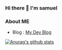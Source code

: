 ### Hi there 👋 I'm samuel

### About ME
- Blog : [My Dev Blog](velog.io@kanamycine)

[![Anurag's github stats](https://github-readme-stats.vercel.app/api?username=kanamycine)](https://github.com/anuraghazra/github-readme-stats)



<!--
**kanamycine/kanamycine** is a ✨ _special_ ✨ repository because its `README.md` (this file) appears on your GitHub profile.

Here are some ideas to get you started:

- 🔭 I’m currently working on ...
- 🌱 I’m currently learning ...
- 👯 I’m looking to collaborate on ...
- 🤔 I’m looking for help with ...
- 💬 Ask me about ...
- 📫 How to reach me: ...
- 😄 Pronouns: ...
- ⚡ Fun fact: ...
-->
